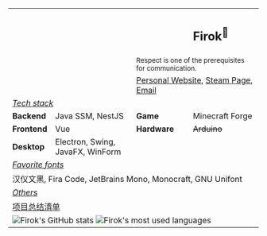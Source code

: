 <table>
<tr>
    <td colspan="3"></td>
    <td>
        <h2>Firok<sup>💖</sup></h2>
    </td>
</tr>
<tr>
    <td colspan="2"></td>
    <td colspan="2">
        <sup>Respect is one of the prerequisites for communication.</sup>
    </td>
</tr>
<tr>
    <td colspan="2"></td>
    <td colspan="2">
        <a href="https://arc.firok.space/" target="_blank">Personal Website</a>,
        <a href="https://steamcommunity.com/id/s2lab_firok" target="_blank">Steam Page</a>,
        <a href="mailto:firok@qq.com">Email</a>
    </td>
</tr>
<tr>
    <td colspan="4">
        <i><u>Tech stack</u></i>
    </td>
</tr>
<tr>
    <td>
        <b>Backend</b>
    </td>
    <td>
        Java SSM, NestJS
    </td>
    <td>
        <b>Game</b>
    </td>
    <td>
        Minecraft Forge
    </td>
</tr>
<tr>
    <td>
        <b>Frontend</b>
    </td>
    <td>
        Vue
    </td>
    <td>
        <b>Hardware</b>
    </td>
    <td>
        <del>Arduino</del>
    </td>
</tr>
<tr>
    <td>
        <b>Desktop</b>
    </td>
    <td>
        Electron, Swing, JavaFX, WinForm
    </td>
    <td colspan="2"></td>
</tr>
<tr>
    <td colspan="4">
        <i><u>Favorite fonts</u></i>
    </td>
</tr>
<tr>
    <td colspan="4">
        汉仪文黑, Fira Code, JetBrains Mono, Monocraft, GNU Unifont
    </td>
</tr>
<tr>
    <td colspan="4">
        <i><u>Others</u></i>
    </td>
</tr>
<tr>
    <td colspan="4">
        <a href="https://github.com/FirokOtaku/FirokOtaku/blob/main/project-summary-list.md">项目总结清单</a>
    </td>
</tr>
<tr>
    <td colspan="4">
        <!-- https://github.com/anuraghazra/github-readme-stats -->
        <img src="https://github-readme-stats.vercel.app/api?username=FirokOtaku&count_private=true&show_icons=true&theme=tokyonight)](https://github.com/anuraghazra/github-readme-stats" alt="Firok's GitHub stats">
        <img src="https://github-readme-stats.vercel.app/api/top-langs/?username=FirokOtaku&layout=compact&hide=css" alt="Firok's most used languages">
    </td>
</tr>
</table>
